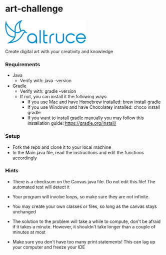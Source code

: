 # art-challenge

![img.png](logo.png)

Create digital art with your creativity and knowledge

### Requirements
- Java
  - Verify with: java -version
- Gradle
  - Verify with: gradle -version
  - If not, you can install it the following ways:
    - If you use Mac and have Homebrew installed: brew install gradle
    - If you use Windows and have Chocolatey installed: choco install gradle
    - If you want to install gradle manually you may follow this installation guide: https://gradle.org/install/

### Setup
- Fork the repo and clone it to your local machine
- In the Main.java file, read the instructions and edit the functions accordingly

### Hints

- There is a checksum on the Canvas.java file. 
Do not edit this file! The automated test will detect it

- Your program will involve loops, so make sure they are not infinite.

- You may create your own classes or files, so long as the canvas stays unchanged

- The solution to the problem will take a while to compute, don't be afraid if it takes a minute.
However, it shouldn't take longer than a couple of minutes at most

- Make sure you don't have too many print statements! This can lag up your computer and freeze your IDE